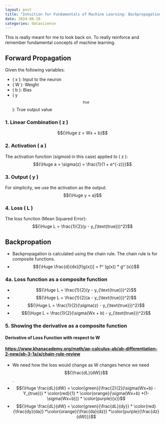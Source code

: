 ```yaml
---
layout: post
title: "Intuition for Fundamentals of Machine Learning: Backpropagation"
date: 2024-06-10
categories: datascience
---
```

This is really meant for me to look back on. To really reinforce and remember fundamental concepts of machine learning.
## Forward Propagation
Given the following variables:
- \( x \): Input to the neuron
- \( W \): Weight
- \( b \): Bias
- \( y$$_{true}$$ \): True output value

### 1. Linear Combination \( z \)
$${\Huge z = Wx + b}$$

### 2. Activation \( a \)
The activation function (sigmoid in this case) applied to \( z \):
 $${\Huge a = \sigma(z) = \frac{1}{1 + e^{-z}}}$$

### 3. Output \( y \)
For simplicity, we use the activation as the output:
$${\Huge y = a}$$

### 4. Loss \( L \)
The loss function (Mean Squared Error):
$${\Huge L = \frac{1}{2}(y - y_{\text{true}})^2}$$

## Backpropation
- Backpropagation is calculated using the chain rule. The chain rule is for composite functions.
- $${\Huge \frac{d}{dx}[f(g(x))] = f^`(g(x)) * g^`(x)}$$

### 4a. Loss function as a composite function
- $${\Huge L = \frac{1}{2}(y - y_{\text{true}})^2}$$
- $${\Huge L = \frac{1}{2}(a - y_{\text{true}})^2}$$
- $${\Huge L = \frac{1}{2}(\sigma(z) - y_{\text{true}})^2}$$
- $${\Huge L = \frac{1}{2}(\sigma(Wx + b) - y_{\text{true}})^2}$$
### 5. Showing the derivative as a composite function
#### Derivative of Loss Function with respect to W
#### https://www.khanacademy.org/math/ap-calculus-ab/ab-differentiation-2-new/ab-3-1a/a/chain-rule-review
- We need how the loss would change as W changes hence we need $${\frac{dL}{dW}}$$.
- $${\Huge \frac{dL}{dW} = \color{green}{\frac{2}{2}(\sigma(Wx+b) - Y_{true})} * \color{red}{1} * \color{orange}{\sigma(Wx+b) *(1-\sigma(Wx+b))} * \color{purple}{x}}$$
- $${\Huge \frac{dL}{dW} = \color{green}{\frac{dL}{dy}} * \color{red}{\frac{dy}{da}} *\color{orange}{\frac{da}{dz}} *\color{purple}{\frac{dz}{dW}}}$$
